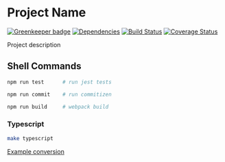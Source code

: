 # Project Name

[![Greenkeeper badge](https://badges.greenkeeper.io/project-owner/project-name.svg)](https://greenkeeper.io/)
[![Dependencies](https://david-dm.org/project-owner/project-name.svg)](https://github.com/project-owner/project-name)
[![Build Status](https://travis-ci.org/project-owner/project-name.svg?branch=master)](https://travis-ci.org/project-owner/project-name)
[![Coverage Status](https://coveralls.io/repos/github/project-owner/project-name/badge.svg?branch=master)](https://coveralls.io/github/project-owner/project-name?branch=master)

Project description

## Shell Commands

```sh
npm run test      # run jest tests
```

```sh
npm run commit    # run commitizen
```

```sh
npm run build     # webpack build
```

### Typescript

```sh
make typescript
```

[Example conversion](https://github.com/iamogbz/node-js-boilerplate/compare/typescript-conversion)
